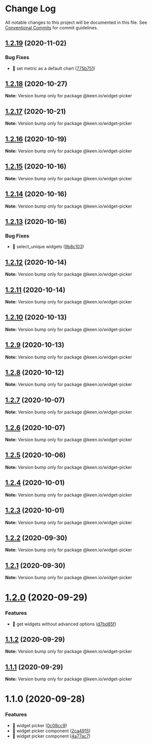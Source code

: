 # Change Log

All notable changes to this project will be documented in this file.
See [Conventional Commits](https://conventionalcommits.org) for commit guidelines.

## [1.2.19](https://github.com/keen/keen/compare/@keen.io/widget-picker@1.2.18...@keen.io/widget-picker@1.2.19) (2020-11-02)


### Bug Fixes

* 🐛 set metric as a default chart ([775b751](https://github.com/keen/keen/commit/775b751f455bea2574c61ee21636a3994880ce31))





## [1.2.18](https://github.com/keen/keen/compare/@keen.io/widget-picker@1.2.17...@keen.io/widget-picker@1.2.18) (2020-10-27)

**Note:** Version bump only for package @keen.io/widget-picker





## [1.2.17](https://github.com/keen/keen/compare/@keen.io/widget-picker@1.2.16...@keen.io/widget-picker@1.2.17) (2020-10-21)

**Note:** Version bump only for package @keen.io/widget-picker





## [1.2.16](https://github.com/keen/keen/compare/@keen.io/widget-picker@1.2.15...@keen.io/widget-picker@1.2.16) (2020-10-19)

**Note:** Version bump only for package @keen.io/widget-picker





## [1.2.15](https://github.com/keen/keen/compare/@keen.io/widget-picker@1.2.14...@keen.io/widget-picker@1.2.15) (2020-10-16)

**Note:** Version bump only for package @keen.io/widget-picker





## [1.2.14](https://github.com/keen/keen/compare/@keen.io/widget-picker@1.2.13...@keen.io/widget-picker@1.2.14) (2020-10-16)

**Note:** Version bump only for package @keen.io/widget-picker





## [1.2.13](https://github.com/keen/keen/compare/@keen.io/widget-picker@1.2.12...@keen.io/widget-picker@1.2.13) (2020-10-16)


### Bug Fixes

* 🐛 select_unique widgets ([9b8c103](https://github.com/keen/keen/commit/9b8c10308924c7a7699cf4d8f3e18b46c6e75194))





## [1.2.12](https://github.com/keen/keen/compare/@keen.io/widget-picker@1.2.11...@keen.io/widget-picker@1.2.12) (2020-10-14)

**Note:** Version bump only for package @keen.io/widget-picker





## [1.2.11](https://github.com/keen/keen/compare/@keen.io/widget-picker@1.2.10...@keen.io/widget-picker@1.2.11) (2020-10-14)

**Note:** Version bump only for package @keen.io/widget-picker





## [1.2.10](https://github.com/keen/keen/compare/@keen.io/widget-picker@1.2.9...@keen.io/widget-picker@1.2.10) (2020-10-13)

**Note:** Version bump only for package @keen.io/widget-picker





## [1.2.9](https://github.com/keen/keen/compare/@keen.io/widget-picker@1.2.8...@keen.io/widget-picker@1.2.9) (2020-10-13)

**Note:** Version bump only for package @keen.io/widget-picker





## [1.2.8](https://github.com/keen/keen/compare/@keen.io/widget-picker@1.2.7...@keen.io/widget-picker@1.2.8) (2020-10-12)

**Note:** Version bump only for package @keen.io/widget-picker





## [1.2.7](https://github.com/keen/keen/compare/@keen.io/widget-picker@1.2.6...@keen.io/widget-picker@1.2.7) (2020-10-07)

**Note:** Version bump only for package @keen.io/widget-picker





## [1.2.6](https://github.com/keen/keen/compare/@keen.io/widget-picker@1.2.5...@keen.io/widget-picker@1.2.6) (2020-10-07)

**Note:** Version bump only for package @keen.io/widget-picker





## [1.2.5](https://github.com/keen/keen/compare/@keen.io/widget-picker@1.2.4...@keen.io/widget-picker@1.2.5) (2020-10-06)

**Note:** Version bump only for package @keen.io/widget-picker





## [1.2.4](https://github.com/keen/keen/compare/@keen.io/widget-picker@1.2.3...@keen.io/widget-picker@1.2.4) (2020-10-01)

**Note:** Version bump only for package @keen.io/widget-picker





## [1.2.3](https://github.com/keen/keen/compare/@keen.io/widget-picker@1.2.2...@keen.io/widget-picker@1.2.3) (2020-10-01)

**Note:** Version bump only for package @keen.io/widget-picker





## [1.2.2](https://github.com/keen/keen/compare/@keen.io/widget-picker@1.2.1...@keen.io/widget-picker@1.2.2) (2020-09-30)

**Note:** Version bump only for package @keen.io/widget-picker





## [1.2.1](https://github.com/keen/keen/compare/@keen.io/widget-picker@1.2.0...@keen.io/widget-picker@1.2.1) (2020-09-30)

**Note:** Version bump only for package @keen.io/widget-picker





# [1.2.0](https://github.com/keen/keen/compare/@keen.io/widget-picker@1.1.2...@keen.io/widget-picker@1.2.0) (2020-09-29)


### Features

* 🎸 get widgets without advanced options ([d7bd85f](https://github.com/keen/keen/commit/d7bd85fdbc3574c440efe801c596a829943e99c4))





## [1.1.2](https://github.com/keen/keen/compare/@keen.io/widget-picker@1.1.1...@keen.io/widget-picker@1.1.2) (2020-09-29)

**Note:** Version bump only for package @keen.io/widget-picker





## [1.1.1](https://github.com/keen/keen/compare/@keen.io/widget-picker@1.1.0...@keen.io/widget-picker@1.1.1) (2020-09-29)

**Note:** Version bump only for package @keen.io/widget-picker





# 1.1.0 (2020-09-28)


### Features

* 🎸 widget picker ([0c08cc9](https://github.com/keen/keen/commit/0c08cc992d999238710f960b600f3bf09b3d0ecb))
* 🎸 widget picker component ([2ca4915](https://github.com/keen/keen/commit/2ca4915b505cb814abe50d8ef9063b7c9852011d))
* 🎸 widget picker component ([4a77ac7](https://github.com/keen/keen/commit/4a77ac70627baff2137cb7ffca1ee16dea48fc69))
